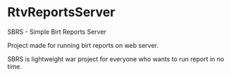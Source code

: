 # RtvReportsServer
SBRS - Simple Birt Reports Server

Project made for running birt reports on web server.

SBRS is lightweight war project for everyone who wants to run report in no time.
